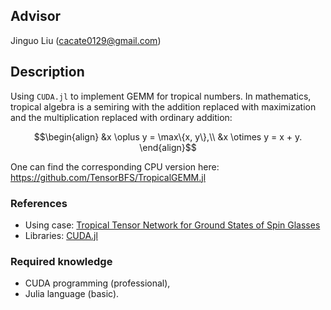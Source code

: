 ## Advisor

Jinguo Liu (cacate0129@gmail.com)

## Description

Using `CUDA.jl` to implement GEMM for tropical numbers.
In mathematics, tropical algebra is a semiring with the addition replaced with maximization and the multiplication replaced with ordinary addition:
```math
\begin{align}
&x \oplus y = \max\{x, y\},\\
&x \otimes y = x + y.
\end{align}
```
One can find the corresponding CPU version here:
https://github.com/TensorBFS/TropicalGEMM.jl

### References
* Using case: [Tropical Tensor Network for Ground States of Spin Glasses](https://arxiv.org/abs/2008.06888)
* Libraries: [CUDA.jl](https://github.com/JuliaGPU/CUDA.jl)

### Required knowledge
* CUDA programming (professional),
* Julia language (basic).